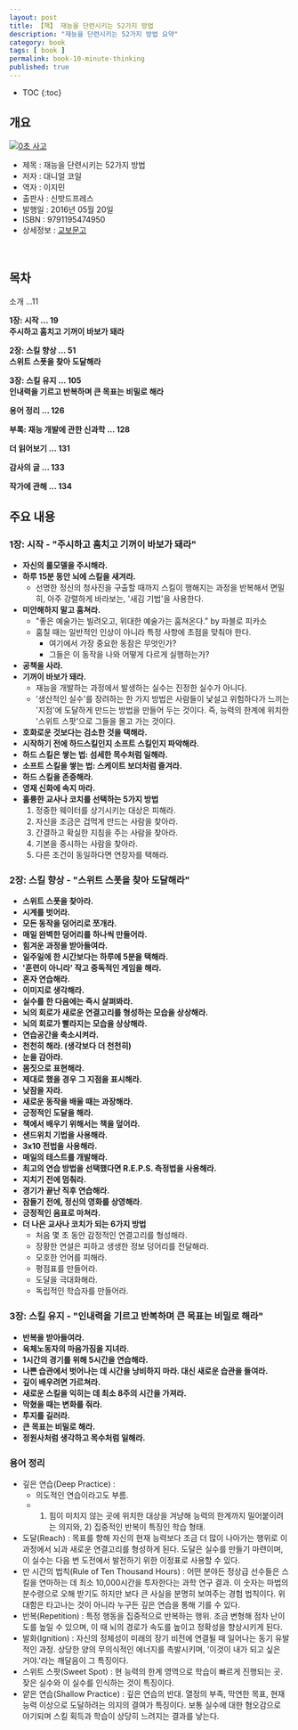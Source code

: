```yaml
---
layout: post
title: 【책】 재능을 단련시키는 52가지 방법
description: "재능을 단련시키는 52가지 방법 요약"
category: book
tags: [ book ]
permalink: book-10-minute-thinking
published: true
---
```


* TOC
{:toc}

개요
----

[![0초 사고](https://lh3.googleusercontent.com/-an7exgYnIZE/XBokIP9jr7I/AAAAAAAB5pE/_4RFIETJWhsB6c3cfd0kc6anfacc_wbEwCHMYCw/s200/The_Little_Book_of_Talent.jpg)](https://lh3.googleusercontent.com/-an7exgYnIZE/XBokIP9jr7I/AAAAAAAB5pE/_4RFIETJWhsB6c3cfd0kc6anfacc_wbEwCHMYCw/s0/The_Little_Book_of_Talent.jpg)

-	제목 : 재능을 단련시키는 52가지 방법
-	저자 : 대니얼 코일
-	역자 : 이지민
-	출판사 : 신밧드프레스
-	발행일 : 2016년 05월 20일
-	ISBN : 9791195474950
-	상세정보 : [교보문고](http://www.kyobobook.co.kr/product/detailViewKor.laf?ejkGb=KOR&mallGb=KOR&barcode=9791195474950&orderClick=LAG&Kc=#N)

<br />

목차
----

소개 …11 

**1장: 시작 … 19**   
**주시하고 훔치고 기꺼이 바보가 돼라** 

**2장: 스킬 향상 … 51**   
**스위트 스폿을 찾아 도달해라** 

**3장: 스킬 유지 … 105**  
**인내력을 기르고 반복하며 큰 목표는 비밀로 해라** 

**용어 정리 … 126** 

**부록: 재능 개발에 관한 신과학 … 128** 

**더 읽어보기 … 131** 

**감사의 글 … 133** 

**작가에 관해 … 134**


주요 내용
---------

### 1장: 시작 - "주시하고 훔치고 기꺼이 바보가 돼라" 
- **자신의 롤모델을 주시해라.**
- **하루 15분 동안 뇌에 스킬을 새겨라.**
	- 선명한 정신의 청사진을 구출할 때까지 스킬이 행해지는 과정을 반복해서 면밀히, 아주 강렬하게 바라보는, '새김 기법'을 사용한다.
- **미안해하지 말고 훔쳐라.**
	- "좋은 예술가는 빌려오고, 위대한 예술가는 훔쳐온다." by 파블로 피카소
	- 훔칠 때는 일반적인 인상이 아니라 특정 사항에 초점을 맞춰야 한다.
		- 여기에서 가장 중요한 동잠은 무엇인가?
		- 그들은 이 동작을 나와 어떻게 다르게 실행하는가? 
- **공책을 사라.**
- **기꺼이 바보가 돼라.**
	- 재능을 개발하는 과정에서 발생하는 실수는 진정한 실수가 아니다.
	- '생산적인 실수'를 장려하는 한 가지 방법은 사람들이 낯설고 위험하다가 느끼는 '지점'에 도달하게 만드는 방법을 만들어 두는 것이다. 즉, 능력의 한계에 위치한 '스위트 스팟'으로 그들을 몰고 가는 것이다.
- **호화로운 것보다는 검소한 것을 택해라.**
- **시작하기 전에 하드스킬인지 소프트 스킬인지 파악해라.**
- **하드 스킬은 쌓는 법: 섬세한 목수처럼 일해라.**
- **소프트 스킬을 쌓는 법: 스케이트 보더처럼 즐겨라.**
- **하드 스킬을 존중해라.**
- **영재 신화에 속지 마라.**
- **훌륭한 교사나 코치를 선택하는 5가지 방법**
  1. 정중한 웨이터를 상기시키는 대상은 피해라.
  2. 자신을 조금은 겁먹게 만드는 사람을 찾아라.
  3. 간결하고 확실한 지침을 주는 사람을 찾아라.
  4. 기본을 중시하는 사람을 찾아라.
  5. 다른 조건이 동일하다면 연장자를 택해라.

### 2장: 스킬 향상 - "스위트 스폿을 찾아 도달해라" 
- **스위트 스폿을 찾아라.**
- **시계를 벗어라.**
- **모든 동작을 덩어리로 쪼개라.**
- **매일 완벽한 덩어리를 하나씩 만들어라.**
- **힘겨운 과정을 받아들여라.**
- **일주일에 한 시간보다는 하루에 5분을 택해라.**
- **'훈련이 아니라' 작고 중독적인 게임을 해라.**
- **혼자 연습해라.**
- **이미지로 생각해라.**
- **실수를 한 다음에는 즉시 살펴봐라.**
- **뇌의 회로가 새로운 연결고리를 형성하는 모습을 상상해라.**
- **뇌의 회로가 빨라지는 모습을 상상해라.**
- **연습공간을 축소시켜라.**
- **천천히 해라. (생각보다 더 천천히)**
- **눈을 감아라.**
- **몸짓으로 표현해라.**
- **제대로 했을 경우 그 지점을 표시해라.**
- **낮잠을 자라.**
- **새로운 동작을 배울 때는 과장해라.**
- **긍정적인 도달을 해라.**
- **책에서 배우기 위해서는 책을 덮어라.**
- **샌드위치 기법을 사용해라.**
- **3x10 전법을 사용해라.**
- **매일의 테스트를 개발해라.**
- **최고의 연습 방법을 선택했다면 R.E.P.S. 측정법을 사용해라.**
- **지치기 전에 멈춰라.**
- **경기가 끝난 직후 연습해라.**
- **잠들기 전에, 정신의 영화를 상영해라.**
- **긍정적인 음표로 마쳐라.**
- **더 나은 교사나 코치가 되는 6가지 방법**
  - 처음 몇 초 동안 감정적인 연결고리를 형성해라.
  - 장황한 연설은 피하고 생생한 정보 덩어리를 전달해라.
  - 모호한 언어를 피해라.
  - 평점표를 만들어라.
  - 도달을 극대화해라.
  - 독립적인 학습자를 만들어라.

### 3장: 스킬 유지 - "인내력을 기르고 반복하며 큰 목표는 비밀로 해라"
- **반복을 받아들여라.**
- **육체노동자의 마음가짐을 지녀라.**
- **1시간의 경기를 위해 5시간을 연습해라.**
- **나쁜 습관에서 벗어나는 데 시간을 낭비하지 마라. 대신 새로운 습관을 들여라.**
- **깊이 배우려면 가르쳐라.**
- **새로운 스킬을 익히는 데 최소 8주의 시간을 가져라.**
- **막혔을 때는 변화를 줘라.**
- **투지를 길러라.**
- **큰 목표는 비밀로 해라.**
- **정원사처럼 생각하고 목수처럼 일해라.**


### 용어 정리
- 깊은 연습(Deep Practice) : 
  - 의도적인 연습이라고도 부름.
  - 1) 힘이 미치지 않는 곳에 위치한 대상을 겨냥해 능력의 한계까지 밀어붙이려는 의지와, 2) 집중적인 반복이 특징인 학습 형태.
- 도달(Reach) : 목표를 향해 자신의 현재 능력보다 조금 더 많이 나아가는 행위로 이 과정에서 뇌과 새로운 연결고리를 형성하게 된다. 도달은 실수를 만들기 마련이며, 이 실수는 다음 번 도전에서 발전하기 위한 이정표로 사용할 수 있다.
- 만 시간의 법칙(Rule of Ten Thousand Hours) : 어떤 분야든 정상급 선수들은 스킬을 연마하는 데 최소 10,000시간을 투자한다는 과학 연구 결과. 이 숫자는 마법의 분수령으로 오해 받기도 하지만 보다 큰 사실을 분명히 보여주는 경험 법칙이다. 위대함은 타고나는 것이 아니라 누구든 깊은 연습을 통해 기를 수 있다.
- 반복(Repetition) : 특정 행동을 집중적으로 반복하는 행위. 조금 변형해 점차 난이도를 높일 수 있으며, 이 때 뇌의 경로가 속도를 높이고 정확성을 향상시키게 된다.
- 발화(Ignition) : 자신의 정체성이 미래의 장기 비전에 연결될 때 일어나는 동기 유발적인 과정. 상당한 양의 무의식적인 에너지를 촉발시키며, '이것이 내가 되고 싶은 거야.'라는 깨달음이 그 특징이다.
- 스위트 스팟(Sweet Spot) : 현 능력의 한계 영역으로 학습이 빠르게 진행되는 곳. 잦은 실수와 이 실수를 인식하는 것이 특징이다.
- 얕은 연습(Shallow Practice) : 깊은 연습의 반대. 열정의 부족, 막연한 목표, 현재 능력 이상으로 도달하려는 의지의 결여가 특징이다. 보통 실수에 대한 혐오감으로 야기되며 스킬 획득과 학습이 상당히 느려지는 결과를 낳는다.

